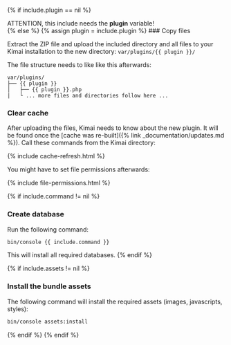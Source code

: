 {% if include.plugin == nil %}
<div class="alert alert-danger" role="alert">
ATTENTION, this include needs the <strong>plugin</strong> variable!
</div>
{% else %}
{% assign plugin = include.plugin %}
### Copy files

Extract the ZIP file and upload the included directory and all files to your Kimai installation to the new directory:
`var/plugins/{{ plugin }}/`

The file structure needs to like like this afterwards:

```
var/plugins/
├── {{ plugin }}
│   ├── {{ plugin }}.php
|   └ ... more files and directories follow here ...
```

### Clear cache

After uploading the files, Kimai needs to know about the new plugin. It will be found once the [cache was re-built]({% link _documentation/updates.md %}). 
Call these commands from the Kimai directory:

{% include cache-refresh.html %} 

You might have to set file permissions afterwards:

{% include file-permissions.html %} 

{% if include.command != nil %}

### Create database

Run the following command:

```bash
bin/console {{ include.command }}
```

This will install all required databases.
{% endif %}

{% if include.assets != nil %}

### Install the bundle assets

The following command will install the required assets (images, javascripts, styles):

```bash
bin/console assets:install
```
{% endif %}
{% endif %}
